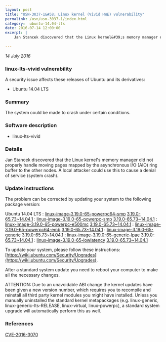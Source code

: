 ```yaml
---
layout: post
title: "USN-3037-1&#58; Linux kernel (Vivid HWE) vulnerability"
permalink: /usn/usn-3037-1/index.html
category:  ubuntu-14.04-lts
date: 2016-07-14 12:00:00
excerpt: |
    Jan Stancek discovered that the Linux kernel&#39;s memory manager did not properly handle moving pages mapped by the asynchronous I/O (AIO) ring buffer to the other nodes. A local attacker could use this to cause a denial of service (system crash). 
    
--- 
```

 
 

*14 July 2016*

### linux-lts-vivid vulnerability

A security issue affects these releases of Ubuntu and its derivatives:

* Ubuntu 14.04 LTS

### Summary

The system could be made to crash under certain conditions. 

### Software description

* linux-lts-vivid 

### Details

Jan Stancek discovered that the Linux kernel&#39;s memory manager did not properly handle moving pages mapped by the asynchronous I/O (AIO) ring buffer to the other nodes. A local attacker could use this to cause a denial of service (system crash). 

### Update instructions

The problem can be corrected by updating your system to the following package version:

Ubuntu 14.04 LTS
 : [linux-image-3.19.0-65-powerpc64-smp](https://launchpad.net/ubuntu/+source/linux-lts-vivid) <span> [3.19.0-65.73~14.04.1](https://launchpad.net/ubuntu/+source/linux-lts-vivid/3.19.0-65.73~14.04.1) </span> 
 : [linux-image-3.19.0-65-powerpc-smp](https://launchpad.net/ubuntu/+source/linux-lts-vivid) <span> [3.19.0-65.73~14.04.1](https://launchpad.net/ubuntu/+source/linux-lts-vivid/3.19.0-65.73~14.04.1) </span> 
 : [linux-image-3.19.0-65-powerpc-e500mc](https://launchpad.net/ubuntu/+source/linux-lts-vivid) <span> [3.19.0-65.73~14.04.1](https://launchpad.net/ubuntu/+source/linux-lts-vivid/3.19.0-65.73~14.04.1) </span> 
 : [linux-image-3.19.0-65-powerpc64-emb](https://launchpad.net/ubuntu/+source/linux-lts-vivid) <span> [3.19.0-65.73~14.04.1](https://launchpad.net/ubuntu/+source/linux-lts-vivid/3.19.0-65.73~14.04.1) </span> 
 : [linux-image-3.19.0-65-generic](https://launchpad.net/ubuntu/+source/linux-lts-vivid) <span> [3.19.0-65.73~14.04.1](https://launchpad.net/ubuntu/+source/linux-lts-vivid/3.19.0-65.73~14.04.1) </span> 
 : [linux-image-3.19.0-65-generic-lpae](https://launchpad.net/ubuntu/+source/linux-lts-vivid) <span> [3.19.0-65.73~14.04.1](https://launchpad.net/ubuntu/+source/linux-lts-vivid/3.19.0-65.73~14.04.1) </span> 
 : [linux-image-3.19.0-65-lowlatency](https://launchpad.net/ubuntu/+source/linux-lts-vivid) <span> [3.19.0-65.73~14.04.1](https://launchpad.net/ubuntu/+source/linux-lts-vivid/3.19.0-65.73~14.04.1) </span> 

To update your system, please follow these instructions: [https://wiki.ubuntu.com/Security/Upgrades](https://wiki.ubuntu.com/Security/Upgrades).

After a standard system update you need to reboot your computer to make all the necessary changes.

ATTENTION: Due to an unavoidable ABI change the kernel updates have been given a new version number, which requires you to recompile and reinstall all third party kernel modules you might have installed. Unless you manually uninstalled the standard kernel metapackages (e.g. linux-generic, linux-generic-lts-RELEASE, linux-virtual, linux-powerpc), a standard system upgrade will automatically perform this as well. 

### References

 
 [CVE-2016-3070](http://people.ubuntu.com/~ubuntu-security/cve/CVE-2016-3070)
 

